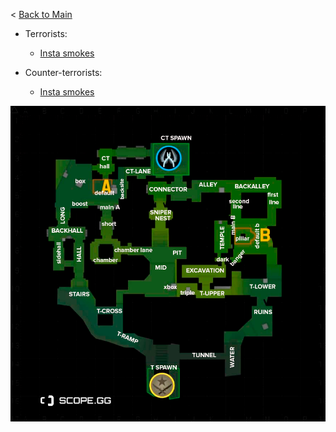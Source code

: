 < [Back to Main](/README.md)

- Terrorists:
    - [Insta smokes](./t/insta/README.md)

- Counter-terrorists:
    - [Insta smokes](./ct/insta/README.md)

<img src="./positions.1.png">